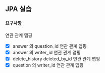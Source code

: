 ## JPA 실습

#### 요구사항 

연관 관계 맵핑
- [x] answer 의 question_id 연관 관계 맵핑
- [x] answer 의 writer_id 연관 관계 맵핑
- [x] delete_history deleted_by_id 연관 관계 맵핑
- [x] question 의 writer_id 연관 관계 맵핑